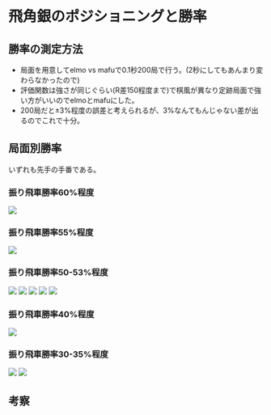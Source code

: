 ﻿# 飛角銀のポジショニングと勝率

## 勝率の測定方法

- 局面を用意してelmo vs mafuで0.1秒200局で行う。(2秒にしてもあんまり変わらなかったので)
- 評価関数は強さが同じぐらい(R差150程度まで)で棋風が異なり定跡局面で強い方がいいのでelmoとmafuにした。
- 200局だと±3%程度の誤差と考えられるが、3%なんてもんじゃない差が出るのでこれで十分。

## 局面別勝率

いずれも先手の手番である。

### 振り飛車勝率60%程度

![](a_1_sente59.2.png)

### 振り飛車勝率55%程度

![](b_1_sente56.9.png)

### 振り飛車勝率50-53%程度

![](c_1_sente53.7.png)
![](c_2_sente53.7.png)
![](c_3_sente52.9.png)
![](d_0_sente50.3.png)
![](d_1_sente50.8.png)

### 振り飛車勝率40%程度

![](f_1_sente40.3.png)

### 振り飛車勝率30-35%程度

![](g_1_sente29.5.png)
![](g_2_sente34.4.png)


## 考察

